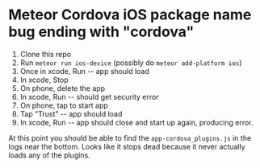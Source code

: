 # Meteor Cordova iOS package name bug ending with "cordova"

1. Clone this repo
2. Run `meteor run ios-device` (possibly do `meteor add-platform ios`)
3. Once in xcode, Run -- app should load
4. In xcode, Stop
5. On phone, delete the app
6. In xcode, Run -- should get security error
7. On phone, tap to start app
8. Tap "Trust" -- app should load
9. In xcode, Run -- app should close and start up again, producing error.

At this point you should be able to find the `app-cordova_plugins.js` in the
logs near the bottom. Looks like it stops dead because it never actually loads
any of the plugins.